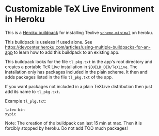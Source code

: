 # Customizable TeX Live Environment in Heroku

This is a [Heroku buildpack](http://devcenter.heroku.com/articles/buildpacks)
for installing Texlive [`scheme-minimal`](https://tug.org/texlive/doc/texlive-en/texlive-en.html#x1-250003.2.2) on heroku.

This buildpack is useless if used alone.
See https://devcenter.heroku.com/articles/using-multiple-buildpacks-for-an-app
to learn how to add this buildpack to an existing app.

This buildpack looks for the file `tl_pkg.txt` in the app's root directory
and creates a portable TeX Live installation in `$BUILD_DIR/TeXLive`.
The installation only has packages included in the plain scheme.
It then and adds packages listed in the file `tl_pkg.txt` of the app.

If you want packages not included in a plain TeXLive distribution then
just add its name to `tl_pkg.txt`.

Example `tl_plg.txt`:

    latex-bin
    xypic


Note:
The creation of the buildpack can last 15 min at max.
Then it is forcibly stopped by heroku.
Do not add TOO much packages!
